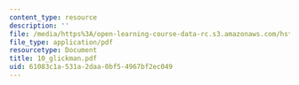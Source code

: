 ```yaml
---
content_type: resource
description: ''
file: /media/https%3A/open-learning-course-data-rc.s3.amazonaws.com/hst-121-gastroenterology-fall-2005/61083c1a531a2daa0bf54967bf2ec049_10_glickman.pdf
file_type: application/pdf
resourcetype: Document
title: 10_glickman.pdf
uid: 61083c1a-531a-2daa-0bf5-4967bf2ec049
---
```

